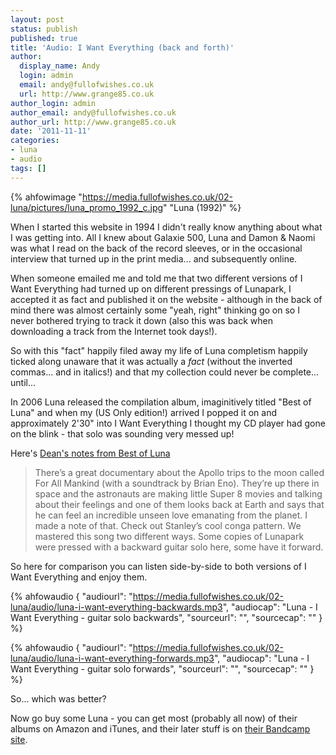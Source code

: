 ```yaml
---
layout: post
status: publish
published: true
title: 'Audio: I Want Everything (back and forth)'
author:
  display_name: Andy
  login: admin
  email: andy@fullofwishes.co.uk
  url: http://www.grange85.co.uk
author_login: admin
author_email: andy@fullofwishes.co.uk
author_url: http://www.grange85.co.uk
date: '2011-11-11'
categories:
- luna
- audio
tags: []
---
```


{% ahfowimage "https://media.fullofwishes.co.uk/02-luna/pictures/luna_promo_1992_c.jpg" "Luna (1992)" %}

When I started this website in 1994 I didn't really know anything about what I was getting into. All I knew about Galaxie 500, Luna and Damon & Naomi was what I read on the back of the record sleeves, or in the occasional interview that turned up in the print media... and subsequently online.

When someone emailed me and told me that two different versions of I Want Everything had turned up on different pressings of Lunapark, I accepted it as fact and published it on the website - although in the back of mind there was almost certainly some "yeah, right" thinking go on so I never bothered trying to track it down (also this was back when downloading a track from the Internet took days!).

So with this "fact" happily filed away my life of Luna completism happily ticked along unaware that it was actually a _fact_ (without the inverted commas... and in italics!) and that my collection could never be complete... until...

In 2006 Luna released the compilation album, imaginitively titled "Best of Luna" and when my (US Only edition!) arrived I popped it on and approximately 2'30" into I Want Everything I thought my CD player had gone on the blink - that solo was sounding very messed up!

Here's [Dean's notes from Best of Luna](/2008/02/08/best-of-luna-sleeve-notes/)

> There’s a great documentary about the Apollo trips to the moon called For All Mankind (with a soundtrack by Brian Eno). They’re up there in space and the astronauts are making little Super 8 movies and talking about their feelings and one of them looks back at Earth and says that he can feel an incredible unseen love emanating from the planet. I made a note of that. Check out Stanley’s cool conga pattern. We mastered this song two different ways. Some copies of Lunapark were pressed with a backward guitar solo here, some have it forward.

So here for comparison you can listen side-by-side to both versions of I Want Everything and enjoy them.

{% ahfowaudio {
	"audiourl": "https://media.fullofwishes.co.uk/02-luna/audio/luna-i-want-everything-backwards.mp3",
	"audiocap": "Luna - I Want Everything - guitar solo backwards",
	"sourceurl": "",
	"sourcecap": ""
	} %}

{% ahfowaudio {
	"audiourl": "https://media.fullofwishes.co.uk/02-luna/audio/luna-i-want-everything-forwards.mp3",
	"audiocap": "Luna - I Want Everything - guitar solo forwards",
	"sourceurl": "",
	"sourcecap": ""
	} %}

So... which was better?

Now go buy some Luna - you can get most (probably all now) of their albums on Amazon and iTunes, and their later stuff is on [their Bandcamp site](http://luna.bandcamp.com/).
